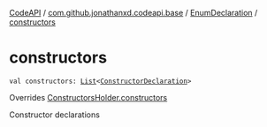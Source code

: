 [CodeAPI](../../index.md) / [com.github.jonathanxd.codeapi.base](../index.md) / [EnumDeclaration](index.md) / [constructors](.)

# constructors

`val constructors: `[`List`](https://kotlinlang.org/api/latest/jvm/stdlib/kotlin.collections/-list/index.html)`<`[`ConstructorDeclaration`](../-constructor-declaration/index.md)`>`

Overrides [ConstructorsHolder.constructors](../-constructors-holder/constructors.md)

Constructor declarations

